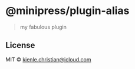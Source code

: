 # @minipress/plugin-alias

> my fabulous plugin

## License

MIT &copy; kienle.christian@icloud.com
